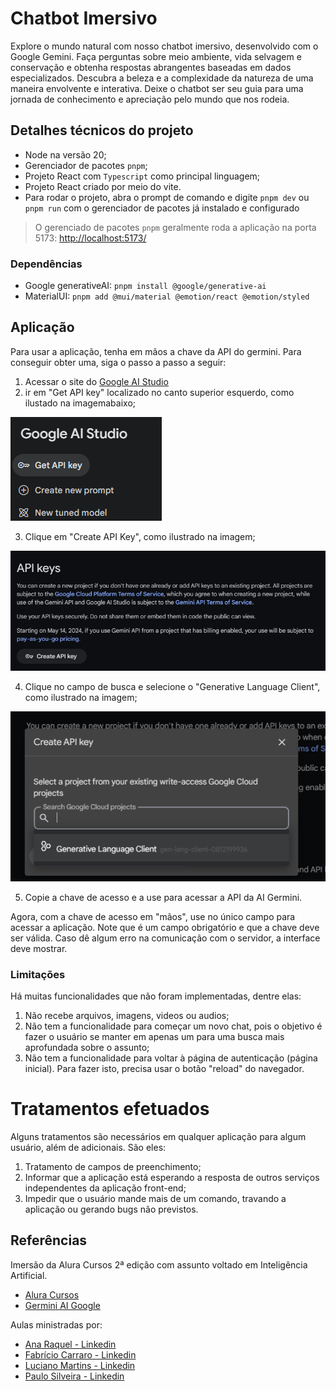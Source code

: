 # Chatbot Imersivo

Explore o mundo natural com nosso chatbot imersivo, desenvolvido com o Google Gemini. Faça perguntas sobre meio ambiente, vida selvagem e conservação e obtenha respostas abrangentes baseadas em dados especializados. Descubra a beleza e a complexidade da natureza de uma maneira envolvente e interativa. Deixe o chatbot ser seu guia para uma jornada de conhecimento e apreciação pelo mundo que nos rodeia.

## Detalhes técnicos do projeto

* Node na versão 20;
* Gerenciador de pacotes `pnpm`;
* Projeto React com `Typescript` como principal linguagem;
* Projeto React criado por meio do vite.
* Para rodar o projeto, abra o prompt de comando e digite `pnpm dev` ou `pnpm run` com o gerenciador de pacotes já instalado e configurado

>O gerenciado de pacotes `pnpm` geralmente roda a aplicação na porta 5173: [http://localhost:5173/]( http://localhost:5173/)

### Dependências

* Google generativeAI: `pnpm install @google/generative-ai`
* MaterialUI: `pnpm add @mui/material @emotion/react @emotion/styled`

## Aplicação

Para usar a aplicação, tenha em mãos a chave da API do germini. Para conseguir obter uma, siga o passo a passo a seguir:

1. Acessar o site do [Google AI Studio](https://aistudio.google.com/app/prompts/new_chat/?utm_source=website&utm_medium=referral&utm_campaign=Alura&utm_content=)
2. ir em "Get API key" localizado no canto superior esquerdo, como ilustado na imagemabaixo;

  ![localização da funcionalidade para obter a chave de acesso a API](./imgs/localizacaoBtnAPIKey.png)

3. Clique em "Create API Key", como ilustrado na imagem;

  ![criando uma chave de acesso para a API do Germini](./imgs/criarChaveDaAPiLocalBtn.png)

4. Clique no campo de busca e selecione o "Generative Language Client", como ilustrado na imagem;

  ![Gerar uma chave de acesso](./imgs/ultimoPassoParaGerarAPIKey.png)

5. Copie a chave de acesso e a use para acessar a API da AI Germini.

Agora, com a chave de acesso em "mãos", use no único campo para acessar a aplicação. Note que é um campo obrigatório e que a chave deve ser válida. Caso dê algum erro na comunicação com o servidor, a interface deve mostrar.

### Limitações

Há muitas funcionalidades que não foram implementadas, dentre elas:
1. Não recebe arquivos, imagens, videos ou audios;
2. Não tem a funcionalidade para começar um novo chat, pois o objetivo é fazer o usuário se manter em apenas um para uma busca mais aprofundada sobre o assunto;
3. Não tem a funcionalidade para voltar à página de autenticação (página inicial). Para fazer isto, precisa usar o botão "reload" do navegador.

# Tratamentos efetuados

Alguns tratamentos são necessários em qualquer aplicação para algum usuário, além de adicionais. São eles:
1. Tratamento de campos de preenchimento;
2. Informar que a aplicação está esperando a resposta de outros serviços independentes da aplicação front-end;
3. Impedir que o usuário mande mais de um comando, travando a aplicação ou gerando bugs não previstos.

## Referências

Imersão da Alura Cursos 2ª edição com assunto voltado em Inteligência Artificial.

* [Alura Cursos](https://www.alura.com.br/)
* [Germini AI Google](https://ai.google.dev/)

Aulas ministradas por:

* [Ana Raquel - Linkedin](https://www.linkedin.com/in/ana-raquel-fernandes-cunha-a48a07a0/)
* [Fabrício Carraro - Linkedin](https://www.linkedin.com/in/fabriciocarraro/)
* [Luciano Martins - Linkedin](https://www.linkedin.com/in/lucianommartins/)
* [Paulo Silveira - Linkedin](https://www.linkedin.com/in/paulosilveira/)